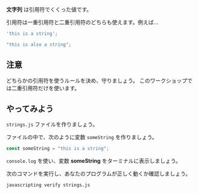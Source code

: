 **文字列** は引用符でくくった値です。

引用符は一重引用符と二重引用符のどちらも使えます。例えば...

```js
'this is a string';

"this is also a string";
```

## 注意

どちらかの引用符を使うルールを決め、守りましょう。
このワークショップでは二重引用符だけを使います。

## やってみよう

`strings.js` ファイルを作りましょう。

ファイルの中で、次のように変数 `someString` を作りましょう。

```js
const someString = "this is a string";
```

`console.log` を使い、変数 **someString** をターミナルに表示しましょう。

次のコマンドを実行し、あなたのプログラムが正しく動くか確認しましょう。

`javascripting verify strings.js`
